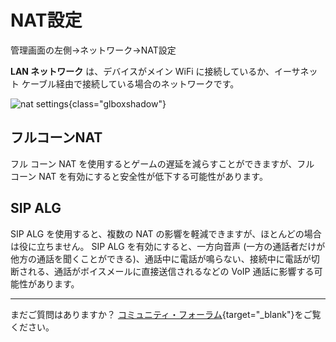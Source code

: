 # NAT設定

管理画面の左側→ネットワーク→NAT設定 

**LAN ネットワーク** は、デバイスがメイン WiFi に接続しているか、イーサネット ケーブル経由で接続している場合のネットワークです。

![nat settings](https://static.gl-inet.com/docs/router/en/4/interface_guide/nat_settings/nat_settings.png){class="glboxshadow"}

## フルコーンNAT

フル コーン NAT を使用するとゲームの遅延を減らすことができますが、フル コーン NAT を有効にすると安全性が低下する可能性があります。

## SIP ALG

SIP ALG を使用すると、複数の NAT の影響を軽減できますが、ほとんどの場合は役に立ちません。 SIP ALG を有効にすると、一方向音声 (一方の通話者だけが他方の通話を聞くことができる)、通話中に電話が鳴らない、接続中に電話が切断される、通話がボイスメールに直接送信されるなどの VoIP 通話に影響する可能性があります。

---

まだご質問はありますか？ [コミュニティ・フォーラム](https://forum.gl-inet.com){target="_blank"}をご覧ください。
